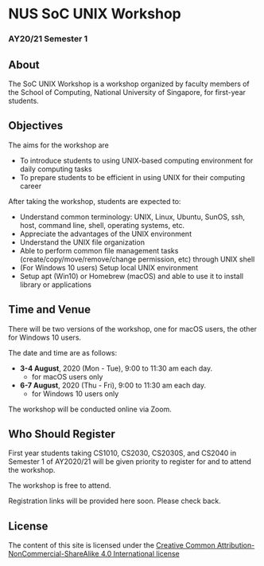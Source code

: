 # NUS SoC UNIX Workshop
### AY20/21 Semester 1

## About

The SoC UNIX Workshop is a workshop organized by faculty members of the School of Computing, National University of Singapore, for first-year students.

## Objectives
The aims for the workshop are

- To introduce students to using UNIX-based computing environment for daily computing tasks
- To prepare students to be efficient in using UNIX for their computing career

After taking the workshop, students are expected to:

- Understand common terminology: UNIX, Linux, Ubuntu, SunOS, ssh, host, command line, shell, operating systems, etc.
- Appreciate the advantages of the UNIX environment
- Understand the UNIX file organization
- Able to perform common file management tasks (create/copy/move/remove/change permission, etc) through UNIX shell
- (For Windows 10 users) Setup local UNIX environment
- Setup apt (Win10) or Homebrew (macOS) and able to use it to install library or applications

## Time and Venue
There will be two versions of the workshop, one for macOS users, the other for Windows 10 users.

The date and time are as follows:

- **3-4 August**, 2020 (Mon - Tue), 9:00 to 11:30 am each day.
    - for macOS users only
- **6-7 August**, 2020 (Thu - Fri), 9:00 to 11:30 am each day.
    - for Windows 10 users only

The workshop will be conducted online via Zoom.

## Who Should Register
First year students taking CS1010, CS2030, CS2030S, and CS2040 in Semester 1 of AY2020/21 will be given priority to register for and to attend the workshop.

The workshop is free to attend.

Registration links will be provided here soon.  Please check back. 

## License

The content of this site is licensed under the [Creative Common Attribution-NonCommercial-ShareAlike 4.0 International license](http://creativecommons.org/licenses/by-nc-sa/4.0/)
